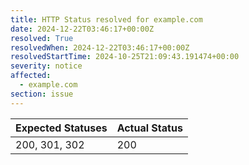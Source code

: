 ```yaml
---
title: HTTP Status resolved for example.com
date: 2024-12-22T03:46:17+00:00Z
resolved: True
resolvedWhen: 2024-12-22T03:46:17+00:00Z
resolvedStartTime: 2024-10-25T21:09:43.191474+00:00
severity: notice
affected:
  - example.com
section: issue
---
```


| Expected Statuses | Actual Status  |
|-------------------|----------------|
| 200, 301, 302 | 200 |
